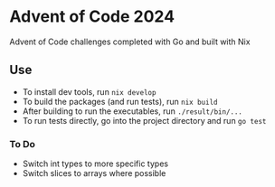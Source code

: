 # Advent of Code 2024

Advent of Code challenges completed with Go and built with Nix

## Use

- To install dev tools, run `nix develop`
- To build the packages (and run tests), run `nix build`
- After building to run the executables, run `./result/bin/...`
- To run tests directly, go into the project directory and run `go test`

### To Do
- Switch int types to more specific types
- Switch slices to arrays where possible
